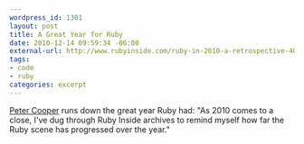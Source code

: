 ```yaml
--- 
wordpress_id: 1301
layout: post
title: A Great Year for Ruby
date: 2010-12-14 09:59:34 -06:00
external-url: http://www.rubyinside.com/ruby-in-2010-a-retrospective-4059.html
tags:
- code
- ruby
categories: excerpt
---
```

<a href="http://www.rubyinside.com/ruby-in-2010-a-retrospective-4059.html">Peter Cooper</a> runs down the great year Ruby had: "As 2010 comes to a close, I've dug through Ruby Inside archives to remind myself how far the Ruby scene has progressed over the year."

